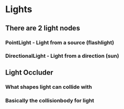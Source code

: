 # Lights

## There are 2 light nodes

### PointLight - Light from a source (flashlight)

### DirectionalLight - Light from a direction (sun)

## Light Occluder

### What shapes light can collide with

### Basically the collisionbody for light

